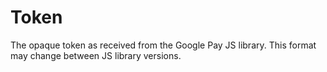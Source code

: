 # Token

The opaque token as received from the Google Pay JS library. This format may change between JS library versions.

